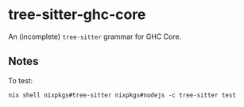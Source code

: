 # tree-sitter-ghc-core

An (incomplete) `tree-sitter` grammar for GHC Core.

## Notes

To test:
```
nix shell nixpkgs#tree-sitter nixpkgs#nodejs -c tree-sitter test
```
